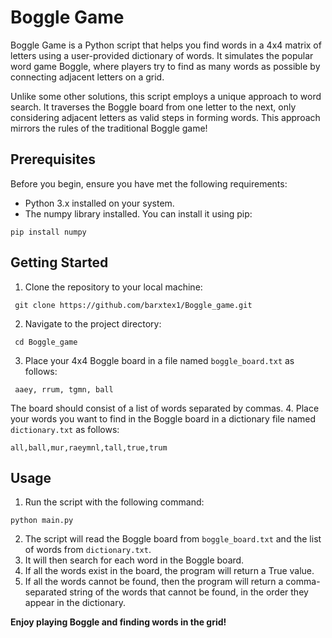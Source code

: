 # Boggle Game
Boggle Game is a Python script that helps you find words in a 4x4 matrix of letters using a user-provided dictionary of words. It simulates the popular word game Boggle, where players try to find as many words as possible by connecting adjacent letters on a grid.

Unlike some other solutions, this script employs a unique approach to word search. It traverses the Boggle board from one letter to the next, only considering adjacent letters as valid steps in forming words. This approach mirrors the rules of the traditional Boggle game!

## Prerequisites
Before you begin, ensure you have met the following requirements:
- Python 3.x installed on your system.
- The numpy library installed. You can install it using pip:
```
pip install numpy
```

## Getting Started
1. Clone the repository to your local machine:
  ```
   git clone https://github.com/barxtex1/Boggle_game.git
  ```
2. Navigate to the project directory:
  ```
   cd Boggle_game
  ```
3. Place your 4x4 Boggle board in a file named `boggle_board.txt` as follows:
  ```
   aaey, rrum, tgmn, ball
  ```
  The board should consist of a list of words separated by commas.
4. Place your words you want to find in the Boggle board in a dictionary file named `dictionary.txt` as follows:
  ```
  all,ball,mur,raeymnl,tall,true,trum
  ```

## Usage
1. Run the script with the following command:
  ```
  python main.py
  ```
2. The script will read the Boggle board from `boggle_board.txt` and the list of words from `dictionary.txt`.
3. It will then search for each word in the Boggle board.
4. If all the words exist in the board, the program will return a True value.
5. If all the words cannot be found, then the program will return a comma-separated string of the words that cannot be found, in the order they appear in the dictionary.
   
**Enjoy playing Boggle and finding words in the grid!**


